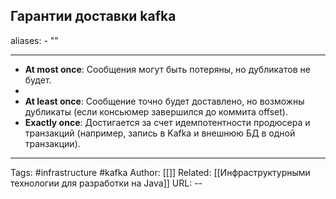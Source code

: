## Гарантии доставки kafka
aliases: 
	- ""

---
 - **At most once**: Сообщения могут быть потеряны, но дубликатов не будет.
 - 
 - **At least once**: Сообщение точно будет доставлено, но возможны дубликаты (если консьюмер завершился до коммита offset).
- **Exactly once**: Достигается за счет идемпотентности продюсера и транзакций (например, запись в Kafka и внешнюю БД в одной транзакции).

---
Tags: #infrastructure #kafka
Author: [[]]
Related: [[Инфраструктурными технологии для разработки на Java]]
URL: -- 